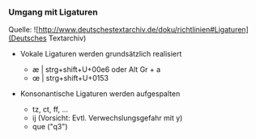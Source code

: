 ### Umgang mit Ligaturen

Quelle: ![http://www.deutschestextarchiv.de/doku/richtlinien#Ligaturen](Deutsches Textarchiv)

* Vokale Ligaturen werden grundsätzlich realisiert
	* æ | strg+shift+U+00e6 oder Alt Gr + a
	* œ | strg+shift+U+0153

* Konsonantische Ligaturen werden aufgespalten
	* tz, ct, ff, ...
	* ij (Vorsicht: Evtl. Verwechslungsgefahr mit y)
	* que ("q3")
